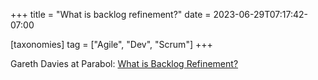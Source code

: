 +++
title = "What is backlog refinement?"
date = 2023-06-29T07:17:42-07:00

[taxonomies]
tag = ["Agile", "Dev", "Scrum"]
+++

Gareth Davies at Parabol: [What is Backlog Refinement?](https://www.parabol.co/blog/what-is-backlog-refinement/)

<!-- more -->
